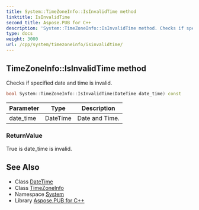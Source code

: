 ```yaml
---
title: System::TimeZoneInfo::IsInvalidTime method
linktitle: IsInvalidTime
second_title: Aspose.PUB for C++
description: 'System::TimeZoneInfo::IsInvalidTime method. Checks if specified date and time is invalid in C++.'
type: docs
weight: 3000
url: /cpp/system/timezoneinfo/isinvalidtime/
---
```

## TimeZoneInfo::IsInvalidTime method


Checks if specified date and time is invalid.

```cpp
bool System::TimeZoneInfo::IsInvalidTime(DateTime date_time) const
```


| Parameter | Type | Description |
| --- | --- | --- |
| date_time | DateTime | Date and Time. |

### ReturnValue

True is date_time is invalid.

## See Also

* Class [DateTime](../../datetime/)
* Class [TimeZoneInfo](../)
* Namespace [System](../../)
* Library [Aspose.PUB for C++](../../../)
